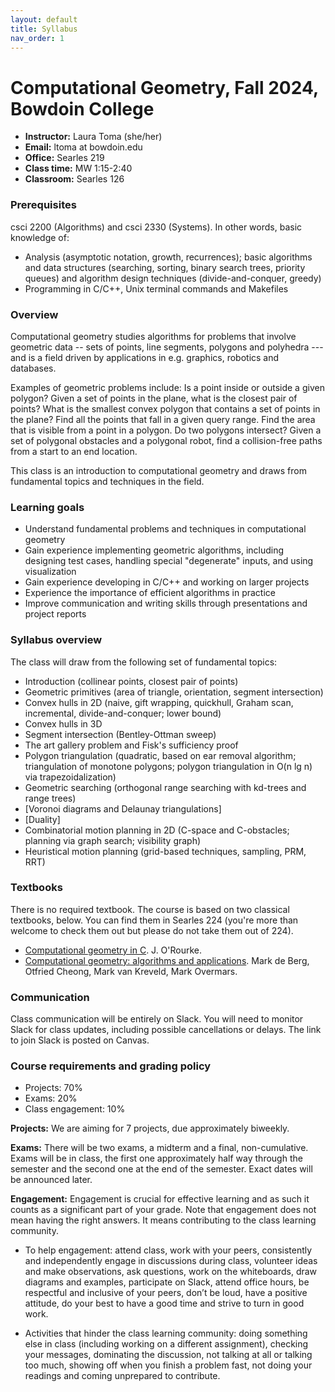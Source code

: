 ```yaml
---
layout: default 
title: Syllabus
nav_order: 1
---
```


# Computational Geometry, Fall  2024, Bowdoin College 



- __Instructor:__ Laura Toma (she/her)
- __Email:__  ltoma at bowdoin.edu
- __Office:__ Searles 219
- __Class time:__  MW 1:15-2:40
- __Classroom:__  Searles  126 


### Prerequisites

csci 2200 (Algorithms) and csci 2330 (Systems). In other words, basic knowledge of:

- Analysis (asymptotic notation, growth, recurrences); basic algorithms and data structures (searching, sorting, binary search trees, priority queues) and algorithm design techniques (divide-and-conquer, greedy)
- Programming in C/C++, Unix terminal commands and Makefiles


### Overview

Computational geometry studies algorithms for problems that involve
geometric data -- sets of points, line segments, polygons and
polyhedra --- and is a field driven by applications in e.g. graphics,
robotics and databases. 

Examples of geometric problems include:
Is a point inside or outside a given polygon? Given a set of points in
the plane, what is the closest pair of points? What is the smallest
convex polygon that contains a set of points in the plane?  Find
all the points that fall in a given query range. Find the area that is visible from
a point in a polygon.   Do two polygons intersect? Given a set of polygonal obstacles and a polygonal robot, find a collision-free paths from a start to an end location. 

This class is an introduction to computational geometry and draws from fundamental topics and
techniques in the field.

### Learning goals 

- Understand  fundamental problems and techniques in computational geometry
- Gain experience implementing geometric algorithms, including designing test cases, handling special "degenerate" inputs, and using visualization
- Gain experience developing in C/C++  and working on larger projects 
- Experience the importance of efficient algorithms in practice 
- Improve communication and writing skills through presentations and project reports


### Syllabus overview

The class will draw from the following set of fundamental topics: 

- Introduction (collinear points, closest pair of points)
- Geometric primitives (area of triangle, orientation, segment intersection)
- Convex hulls in 2D  (naive, gift wrapping, quickhull, Graham scan, incremental, divide-and-conquer; lower bound)
- Convex hulls in 3D
- Segment intersection (Bentley-Ottman sweep)
- The art gallery problem and Fisk's sufficiency proof
- Polygon triangulation (quadratic, based on ear removal algorithm;  triangulation of monotone polygons; polygon triangulation in O(n lg n) via trapezoidalization)
- Geometric searching (orthogonal range searching with kd-trees and range trees)
- [Voronoi diagrams and Delaunay triangulations]
- [Duality]
- Combinatorial motion planning in 2D (C-space and C-obstacles; planning via graph search; visibility graph)
- Heuristical motion planning (grid-based techniques, sampling, PRM, RRT)


 
### Textbooks

There is no required textbook. The course is based on two classical textbooks, below. You can find them in Searles 224 (you're more than welcome to check them out but please do not take them out of 224).

- [Computational geometry in C](https://www.amazon.com/Computational-Geometry-Cambridge-Theoretical-Computer/dp/0521649765/ref=sr_1_3?ie=UTF8&qid=1389985599&sr=8-3&keywords=computational+geometry). J. O'Rourke.
- [Computational geometry: algorithms and applications](https://www.amazon.com/Computational-Geometry-Applications-Mark-Berg/dp/3540779736/ref=pd_bxgy_b_img_z). Mark de Berg, Otfried Cheong, Mark van Kreveld, Mark Overmars.

### Communication

Class communication will be entirely on Slack. You will need to
monitor Slack for class updates, including possible cancellations or
delays. The link to join Slack is posted on Canvas.

     

 
### Course requirements  and grading policy

- Projects: 70%
- Exams: 20%
- Class engagement: 10%


__Projects:__  We are aiming for 7 projects, due approximately biweekly.

__Exams:__ There will be two exams, a midterm and a final,
non-cumulative. Exams will be in class, the first one approximately
half way through the semester and the second one at the end of the
semester. Exact dates will be announced later.


__Engagement:__ Engagement is crucial for effective learning and as such it counts as a significant part of your grade. Note that engagement does not mean having the right answers. It means contributing to the class learning community.

- To help engagement: attend class, work with your peers, consistently and independently engage in discussions during class, volunteer ideas and make observations, ask questions, work on the whiteboards, draw diagrams and examples, participate on Slack, attend office hours, be respectful and inclusive of your peers, don’t be loud, have a positive attitude, do your best to have a good time and strive to turn in good work.

- Activities that hinder the class learning community: doing something else in class (including working on a different assignment), checking your messages, dominating the discussion, not talking at all or talking too much, showing off when you finish a problem fast, not doing your readings and coming unprepared to contribute.




